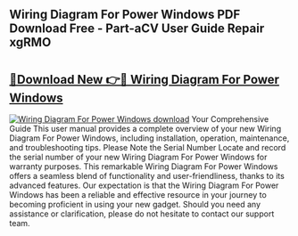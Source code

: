 ## Wiring Diagram For Power Windows PDF Download Free - Part-aCV User Guide Repair xgRMO

# <h2><a href="http://dftklu.blite.top/?on=Wiring+Diagram+For+Power+Windows">🔗Download New 👉🔴 Wiring Diagram For Power Windows</a></h2>

[![Wiring Diagram For Power Windows download](https://i.imgur.com/lujVjoI.png)](http://dftklu.blite.top/?on=Wiring+Diagram+For+Power+Windows)
Your Comprehensive Guide This user manual provides a complete overview of your new Wiring Diagram For Power Windows, including installation, operation, maintenance, and troubleshooting tips. Please Note the Serial Number Locate and record the serial number of your new Wiring Diagram For Power Windows for warranty purposes. This remarkable Wiring Diagram For Power Windows offers a seamless blend of functionality and user-friendliness, thanks to its advanced features. Our expectation is that the Wiring Diagram For Power Windows has been a reliable and effective resource in your journey to becoming proficient in using your new gadget. Should you need any assistance or clarification, please do not hesitate to contact our support team.
